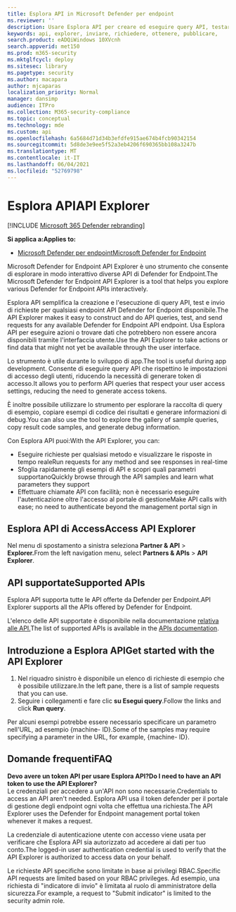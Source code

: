 ```yaml
---
title: Esplora API in Microsoft Defender per endpoint
ms.reviewer: ''
description: Usare Esplora API per creare ed eseguire query API, testare e inviare richieste per qualsiasi API disponibile
keywords: api, explorer, inviare, richiedere, ottenere, pubblicare,
search.product: eADQiWindows 10XVcnh
search.appverid: met150
ms.prod: m365-security
ms.mktglfcycl: deploy
ms.sitesec: library
ms.pagetype: security
ms.author: macapara
author: mjcaparas
localization_priority: Normal
manager: dansimp
audience: ITPro
ms.collection: M365-security-compliance
ms.topic: conceptual
ms.technology: mde
ms.custom: api
ms.openlocfilehash: 6a5684d71d34b3efdfe915ae674b4fcb90342154
ms.sourcegitcommit: 5d8de3e9ee5f52a3eb4206f690365bb108a3247b
ms.translationtype: MT
ms.contentlocale: it-IT
ms.lasthandoff: 06/04/2021
ms.locfileid: "52769798"
---
```

# <a name="api-explorer"></a><span data-ttu-id="92dd6-104">Esplora API</span><span class="sxs-lookup"><span data-stu-id="92dd6-104">API Explorer</span></span>

[!INCLUDE [Microsoft 365 Defender rebranding](../../includes/microsoft-defender.md)]

<span data-ttu-id="92dd6-105">**Si applica a:**</span><span class="sxs-lookup"><span data-stu-id="92dd6-105">**Applies to:**</span></span>
- [<span data-ttu-id="92dd6-106">Microsoft Defender per endpoint</span><span class="sxs-lookup"><span data-stu-id="92dd6-106">Microsoft Defender for Endpoint</span></span>](https://go.microsoft.com/fwlink/?linkid=2154037)


<span data-ttu-id="92dd6-107">Microsoft Defender for Endpoint API Explorer è uno strumento che consente di esplorare in modo interattivo diverse API di Defender for Endpoint.</span><span class="sxs-lookup"><span data-stu-id="92dd6-107">The Microsoft Defender for Endpoint API Explorer is a tool that helps you explore various Defender for Endpoint APIs interactively.</span></span> 

<span data-ttu-id="92dd6-108">Esplora API semplifica la creazione e l'esecuzione di query API, test e invio di richieste per qualsiasi endpoint API Defender for Endpoint disponibile.</span><span class="sxs-lookup"><span data-stu-id="92dd6-108">The API Explorer makes it easy to construct and do API queries, test, and send requests for any available Defender for Endpoint API endpoint.</span></span> <span data-ttu-id="92dd6-109">Usa Esplora API per eseguire azioni o trovare dati che potrebbero non essere ancora disponibili tramite l'interfaccia utente.</span><span class="sxs-lookup"><span data-stu-id="92dd6-109">Use the API Explorer to take actions or find data that might not yet be available through the user interface.</span></span>

<span data-ttu-id="92dd6-110">Lo strumento è utile durante lo sviluppo di app.</span><span class="sxs-lookup"><span data-stu-id="92dd6-110">The tool is useful during app development.</span></span> <span data-ttu-id="92dd6-111">Consente di eseguire query API che rispettino le impostazioni di accesso degli utenti, riducendo la necessità di generare token di accesso.</span><span class="sxs-lookup"><span data-stu-id="92dd6-111">It allows you to perform API queries that respect your user access settings, reducing the need to generate access tokens.</span></span>

<span data-ttu-id="92dd6-112">È inoltre possibile utilizzare lo strumento per esplorare la raccolta di query di esempio, copiare esempi di codice dei risultati e generare informazioni di debug.</span><span class="sxs-lookup"><span data-stu-id="92dd6-112">You can also use the tool to explore the gallery of sample queries, copy result code samples, and generate debug information.</span></span>

<span data-ttu-id="92dd6-113">Con Esplora API puoi:</span><span class="sxs-lookup"><span data-stu-id="92dd6-113">With the API Explorer, you can:</span></span>

- <span data-ttu-id="92dd6-114">Eseguire richieste per qualsiasi metodo e visualizzare le risposte in tempo reale</span><span class="sxs-lookup"><span data-stu-id="92dd6-114">Run requests for any method and see responses in real-time</span></span>
- <span data-ttu-id="92dd6-115">Sfoglia rapidamente gli esempi di API e scopri quali parametri supportano</span><span class="sxs-lookup"><span data-stu-id="92dd6-115">Quickly browse through the API samples and learn what parameters they support</span></span>
- <span data-ttu-id="92dd6-116">Effettuare chiamate API con facilità; non è necessario eseguire l'autenticazione oltre l'accesso al portale di gestione</span><span class="sxs-lookup"><span data-stu-id="92dd6-116">Make API calls with ease; no need to authenticate beyond the management portal sign in</span></span>

## <a name="access-api-explorer"></a><span data-ttu-id="92dd6-117">Esplora API di Access</span><span class="sxs-lookup"><span data-stu-id="92dd6-117">Access API Explorer</span></span>

<span data-ttu-id="92dd6-118">Nel menu di spostamento a sinistra seleziona **Partner & API**  >  **Explorer.**</span><span class="sxs-lookup"><span data-stu-id="92dd6-118">From the left navigation menu, select **Partners & APIs** > **API Explorer**.</span></span>

## <a name="supported-apis"></a><span data-ttu-id="92dd6-119">API supportate</span><span class="sxs-lookup"><span data-stu-id="92dd6-119">Supported APIs</span></span>

<span data-ttu-id="92dd6-120">Esplora API supporta tutte le API offerte da Defender per Endpoint.</span><span class="sxs-lookup"><span data-stu-id="92dd6-120">API Explorer supports all the APIs offered by Defender for Endpoint.</span></span>
  
<span data-ttu-id="92dd6-121">L'elenco delle API supportate è disponibile nella documentazione [relativa alle API.](apis-intro.md)</span><span class="sxs-lookup"><span data-stu-id="92dd6-121">The list of supported APIs is available in the [APIs documentation](apis-intro.md).</span></span> 

## <a name="get-started-with-the-api-explorer"></a><span data-ttu-id="92dd6-122">Introduzione a Esplora API</span><span class="sxs-lookup"><span data-stu-id="92dd6-122">Get started with the API Explorer</span></span>

1. <span data-ttu-id="92dd6-123">Nel riquadro sinistro è disponibile un elenco di richieste di esempio che è possibile utilizzare.</span><span class="sxs-lookup"><span data-stu-id="92dd6-123">In the left pane, there is a list of sample requests that you can use.</span></span> 
2. <span data-ttu-id="92dd6-124">Seguire i collegamenti e fare clic **su Esegui query**.</span><span class="sxs-lookup"><span data-stu-id="92dd6-124">Follow the links and click **Run query**.</span></span> 

<span data-ttu-id="92dd6-125">Per alcuni esempi potrebbe essere necessario specificare un parametro nell'URL, ad esempio {machine- ID}.</span><span class="sxs-lookup"><span data-stu-id="92dd6-125">Some of the samples may require specifying a parameter in the URL, for example, {machine- ID}.</span></span>

## <a name="faq"></a><span data-ttu-id="92dd6-126">Domande frequenti</span><span class="sxs-lookup"><span data-stu-id="92dd6-126">FAQ</span></span>

<span data-ttu-id="92dd6-127">**Devo avere un token API per usare Esplora API?**</span><span class="sxs-lookup"><span data-stu-id="92dd6-127">**Do I need to have an API token to use the API Explorer?**</span></span> <br>
<span data-ttu-id="92dd6-128">Le credenziali per accedere a un'API non sono necessarie.</span><span class="sxs-lookup"><span data-stu-id="92dd6-128">Credentials to access an API aren't needed.</span></span> <span data-ttu-id="92dd6-129">Esplora API usa il token defender per il portale di gestione degli endpoint ogni volta che effettua una richiesta.</span><span class="sxs-lookup"><span data-stu-id="92dd6-129">The API Explorer uses the Defender for Endpoint management portal token whenever it makes a request.</span></span>

<span data-ttu-id="92dd6-130">La credenziale di autenticazione utente con accesso viene usata per verificare che Esplora API sia autorizzato ad accedere ai dati per tuo conto.</span><span class="sxs-lookup"><span data-stu-id="92dd6-130">The logged-in user authentication credential is used to verify that the API Explorer is authorized to access data on your behalf.</span></span>

<span data-ttu-id="92dd6-131">Le richieste API specifiche sono limitate in base ai privilegi RBAC.</span><span class="sxs-lookup"><span data-stu-id="92dd6-131">Specific API requests are limited based on your RBAC privileges.</span></span> <span data-ttu-id="92dd6-132">Ad esempio, una richiesta di "indicatore di invio" è limitata al ruolo di amministratore della sicurezza.</span><span class="sxs-lookup"><span data-stu-id="92dd6-132">For example, a request to "Submit indicator" is limited to the security admin role.</span></span> 
